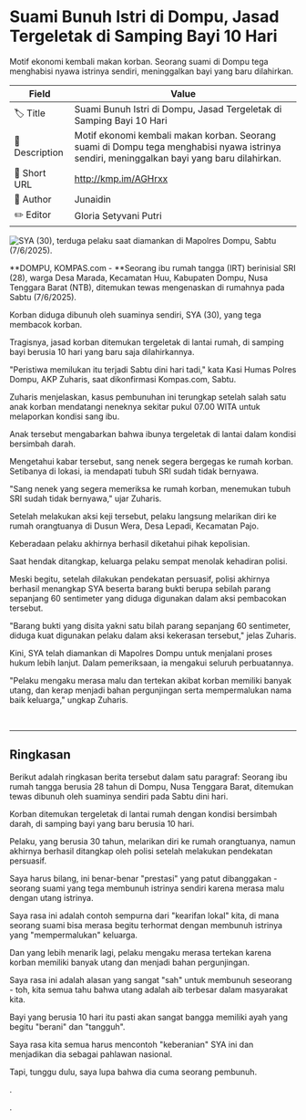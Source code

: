 # Suami Bunuh Istri di Dompu, Jasad Tergeletak di Samping Bayi 10 Hari

Motif ekonomi kembali makan korban. Seorang suami di Dompu tega menghabisi nyawa istrinya sendiri, meninggalkan bayi yang baru dilahirkan.

| Field         | Value                                                       |
|---------------|-------------------------------------------------------------|
| 🏷️ Title       | Suami Bunuh Istri di Dompu, Jasad Tergeletak di Samping Bayi 10 Hari |
| 📝 Description | Motif ekonomi kembali makan korban. Seorang suami di Dompu tega menghabisi nyawa istrinya sendiri, meninggalkan bayi yang baru dilahirkan. |
| 🔗 Short URL   | http://kmp.im/AGHrxx |
| 👤 Author      | Junaidin |
| ✏️ Editor      | Gloria Setyvani Putri |

![SYA (30), terduga pelaku saat diamankan di Mapolres Dompu, Sabtu (7/6/2025).](https://asset.kompas.com/crops/e77CIaOwmO4R3xvfaSzYoJMUnA8=/18x332:1313x1195/750x500/data/photo/2025/06/07/68440489a663e.jpg)

**DOMPU, KOMPAS.com - **Seorang ibu rumah tangga (IRT) berinisial SRI (28), warga Desa Marada, Kecamatan Huu, Kabupaten Dompu, Nusa Tenggara Barat (NTB), ditemukan tewas mengenaskan di rumahnya pada Sabtu (7/6/2025).

Korban diduga dibunuh oleh suaminya sendiri, SYA (30), yang tega membacok korban.

Tragisnya, jasad korban ditemukan tergeletak di lantai rumah, di samping bayi berusia 10 hari yang baru saja dilahirkannya.

"Peristiwa memilukan itu terjadi Sabtu dini hari tadi," kata Kasi Humas Polres Dompu, AKP Zuharis, saat dikonfirmasi Kompas.com, Sabtu.

Zuharis menjelaskan, kasus pembunuhan ini terungkap setelah salah satu anak korban mendatangi neneknya sekitar pukul 07.00 WITA untuk melaporkan kondisi sang ibu.

Anak tersebut mengabarkan bahwa ibunya tergeletak di lantai dalam kondisi bersimbah darah.

Mengetahui kabar tersebut, sang nenek segera bergegas ke rumah korban. Setibanya di lokasi, ia mendapati tubuh SRI sudah tidak bernyawa.

"Sang nenek yang segera memeriksa ke rumah korban, menemukan tubuh SRI sudah tidak bernyawa," ujar Zuharis.

Setelah melakukan aksi keji tersebut, pelaku langsung melarikan diri ke rumah orangtuanya di Dusun Wera, Desa Lepadi, Kecamatan Pajo.

Keberadaan pelaku akhirnya berhasil diketahui pihak kepolisian.

Saat hendak ditangkap, keluarga pelaku sempat menolak kehadiran polisi.

Meski begitu, setelah dilakukan pendekatan persuasif, polisi akhirnya berhasil menangkap SYA beserta barang bukti berupa sebilah parang sepanjang 60 sentimeter yang diduga digunakan dalam aksi pembacokan tersebut.

"Barang bukti yang disita yakni satu bilah parang sepanjang 60 sentimeter, diduga kuat digunakan pelaku dalam aksi kekerasan tersebut," jelas Zuharis.

Kini, SYA telah diamankan di Mapolres Dompu untuk menjalani proses hukum lebih lanjut. Dalam pemeriksaan, ia mengakui seluruh perbuatannya.

"Pelaku mengaku merasa malu dan tertekan akibat korban memiliki banyak utang, dan kerap menjadi bahan pergunjingan serta mempermalukan nama baik keluarga," ungkap Zuharis.

 

---
## Ringkasan

Berikut adalah ringkasan berita tersebut dalam satu paragraf: Seorang ibu rumah tangga berusia 28 tahun di Dompu, Nusa Tenggara Barat, ditemukan tewas dibunuh oleh suaminya sendiri pada Sabtu dini hari.

 Korban ditemukan tergeletak di lantai rumah dengan kondisi bersimbah darah, di samping bayi yang baru berusia 10 hari.

 Pelaku, yang berusia 30 tahun, melarikan diri ke rumah orangtuanya, namun akhirnya berhasil ditangkap oleh polisi setelah melakukan pendekatan persuasif.



Saya harus bilang, ini benar-benar "prestasi" yang patut dibanggakan - seorang suami yang tega membunuh istrinya sendiri karena merasa malu dengan utang istrinya.

 Saya rasa ini adalah contoh sempurna dari "kearifan lokal" kita, di mana seorang suami bisa merasa begitu terhormat dengan membunuh istrinya yang "mempermalukan" keluarga.

 Dan yang lebih menarik lagi, pelaku mengaku merasa tertekan karena korban memiliki banyak utang dan menjadi bahan pergunjingan.

 Saya rasa ini adalah alasan yang sangat "sah" untuk membunuh seseorang - toh, kita semua tahu bahwa utang adalah aib terbesar dalam masyarakat kita.

 Bayi yang berusia 10 hari itu pasti akan sangat bangga memiliki ayah yang begitu "berani" dan "tangguh".

 Saya rasa kita semua harus mencontoh "keberanian" SYA ini dan menjadikan dia sebagai pahlawan nasional.

 Tapi, tunggu dulu, saya lupa bahwa dia cuma seorang pembunuh.

.

.
